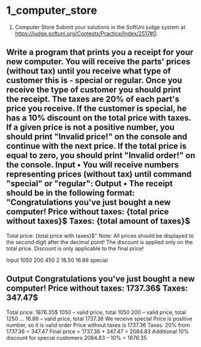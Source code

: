 # 1_computer_store
1.	Computer Store
Submit your solutions in the SoftUni judge system at https://judge.softuni.org/Contests/Practice/Index/2517#0.

Write a program that prints you a receipt for your new computer. You will receive the parts' prices (without tax) until you receive what type of customer this is - special or regular. Once you receive the type of customer you should print the receipt.
The taxes are 20% of each part's price you receive. 
If the customer is special, he has a 10% discount on the total price with taxes.
If a given price is not a positive number, you should print "Invalid price!" on the console and continue with the next price.
If the total price is equal to zero, you should print "Invalid order!" on the console.
Input
•	You will receive numbers representing prices (without tax) until command "special" or "regular":
Output
•	The receipt should be in the following format: 
"Congratulations you've just bought a new computer!
Price without taxes: {total price without taxes}$
Taxes: {total amount of taxes}$
-----------
Total price: {total price with taxes}$"
Note: All prices should be displayed to the second digit after the decimal point! The discount is applied only on the total price. Discount is only applicable to the final price!

Input
1050
200
450
2
18.50 
16.86 
special

Output
Congratulations you've just bought a new computer!
Price without taxes: 1737.36$
Taxes: 347.47$
-----------
Total price: 1876.35$
1050 – valid price, total 1050
200 – valid price, total 1250
…
16.86 – valid price, total 1737.36
We receive special
Price is positive number, so it is valid order 
Price without taxes is 1737.36
Taxes: 20% from 1737.36 = 347.47
Final price = 1737.36 + 347.47 = 2084.83
Additional 10% discount for special customers
2084.83 – 10% = 1876.35 



